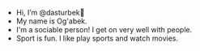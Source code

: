 - Hi, I’m @dasturbek👋
- My name is Og'abek.
- I'm a sociable person! I get on very well with people.
- Sport is fun. I like play sports and watch movies.
